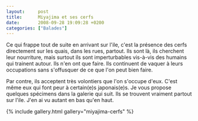 ```yaml
---
layout:     post
title:      Miyajima et ses cerfs
date:       2008-09-28 19:09:28 +0200
categories: ["Balades"]
---
```


Ce qui frappe tout de suite en arrivant sur l'ile, c'est la présence des cerfs directement sur les quais, dans les
rues, partout. Ils sont là, ils cherchent leur nourriture, mais surtout ils sont imperturbables vis-à-vis des
humains qui trainent autour. Ils n'en ont que faire. Ils continuent de vaquer à leurs occupations sans s'offusquer
de ce que l'on peut bien faire.

<!--more-->

Par contre, ils acceptent très volontiers que l'on s'occupe d'eux. C'est même eux qui font peur à certain(e)s
japonais(e)s. Je vous propose quelques spécimens dans la galerie qui suit. Ils se trouvent vraiment partout sur
l'ile. J'en ai vu autant en bas qu'en haut.

{% include gallery.html gallery="miyajima-cerfs" %}